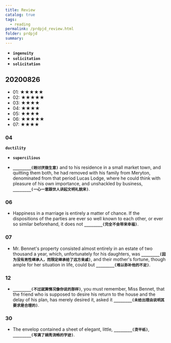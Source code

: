 ```yaml
---
title: Review
catalog: true
tags: 
  - reading
permalink: /prdpjd_review.html
folder: prdpjd
summary: 
---
```


-   <b data-toggle="tooltip" data-original-title="{{site.data.glossary.ingenuity}}">`ingenuity`</b>
-   <b data-toggle="tooltip" data-original-title="{{site.data.glossary.solicitation}}">`solicitation`</b>
-   <b data-toggle="tooltip" data-original-title="{{site.data.glossary.solicitation}}">`solicitation`</b>

## 20200826

- 01: ★★★★★
- 02: ★★★★★
- 03: ★★★★
- 04: ★★★★
- 05: ★★★★
- 06: ★★★★★
- 07: ★★★★

### 04

<b data-toggle="tooltip" data-original-title="{{site.data.glossary.ductility}}">`ductility`</b>

-   <b data-toggle="tooltip" data-original-title="{{site.data.glossary.supercilious}}">`supercilious`</b>

- <b data-toggle="tooltip" data-original-title="{{site.data.answers.d04_f}}">`________(她讨厌做生意)`</b> and to his residence in a small market town, and quitting them both, he had removed with his family from Meryton, denominated from that period Lucas Lodge, where he could think with pleasure of his own importance, and unshackled by business, <b data-toggle="tooltip" data-original-title="{{site.data.answers.d04_f2}}">`________(一心一意跟世人讲起文明礼貌来)`</b>.

### 06

- Happiness in a marriage is entirely a matter of chance. If the dispositions of the parties are ever so well known to each other, or ever so similar beforehand, it does not <b data-toggle="tooltip" data-original-title="{{site.data.answers.d05_g}}">`________(完全不会带来幸福)`</b>.

### 07

- Mr. Bennet's property consisted almost entirely in an estate of two thousand a year, which, unfortunately for his daughters, was <b data-toggle="tooltip" data-original-title="{{site.data.answers.d07_h}}">`________(因为没有男性继承人，而限定继承给了远方亲戚)`</b>, and their mother's fortune, though ample for her situation in life, could but <b data-toggle="tooltip" data-original-title="{{site.data.answers.d07_h2}}">`________(难以弥补他的不足)`</b>.


### 12

- <b data-toggle="tooltip" data-original-title="{{site.data.answers.d12_j}}">`________(不过就算情况像你说的那样)`</b>, you must remember, Miss Bennet, that the friend who is supposed to desire his return to the house and the delay of his plan, has merely desired it, asked it <b data-toggle="tooltip" data-original-title="{{site.data.answers.d12_j2}}">`________(未给出理由说明其要求是合理的)`</b>.

### 30

- The envelop contained a sheet of elegant, little, <b data-toggle="tooltip" data-original-title="{{site.data.answers.d30_f}}">`________(烫平纸)`</b>, <b data-toggle="tooltip" data-original-title="{{site.data.answers.d30_f2}}">`________(写满了娟秀流畅的字迹)`</b>.